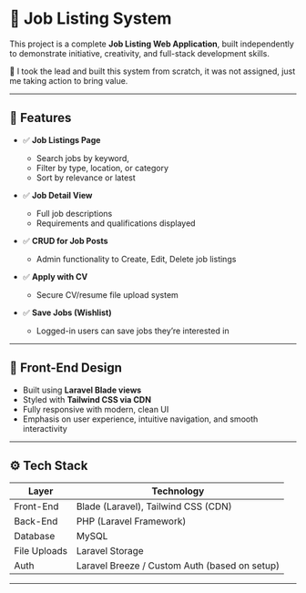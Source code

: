 # 💼 Job Listing System

This project is a complete **Job Listing Web Application**, built independently to demonstrate initiative, creativity, and full-stack development skills.

🚀 I took the lead and built this system from scratch, it was not assigned, just me taking action to bring value.

---

## 🌟 Features

- ✅ **Job Listings Page**  
  - Search jobs by keyword,
  - Filter by type, location, or category  
  - Sort by relevance or latest

- ✅ **Job Detail View**  
  - Full job descriptions  
  - Requirements and qualifications displayed

- ✅ **CRUD for Job Posts**  
  - Admin functionality to Create, Edit, Delete job listings

- ✅ **Apply with CV**  
  - Secure CV/resume file upload system

- ✅ **Save Jobs (Wishlist)**  
  - Logged-in users can save jobs they’re interested in

---

## 🎨 Front-End Design

- Built using **Laravel Blade views**  
- Styled with **Tailwind CSS via CDN**  
- Fully responsive with modern, clean UI  
- Emphasis on user experience, intuitive navigation, and smooth interactivity

---

## ⚙️ Tech Stack

| Layer        | Technology            |
|--------------|------------------------|
| Front-End    | Blade (Laravel), Tailwind CSS (CDN) |
| Back-End     | PHP (Laravel Framework) |
| Database     | MySQL                 |
| File Uploads | Laravel Storage        |
| Auth         | Laravel Breeze / Custom Auth (based on setup) |

---

